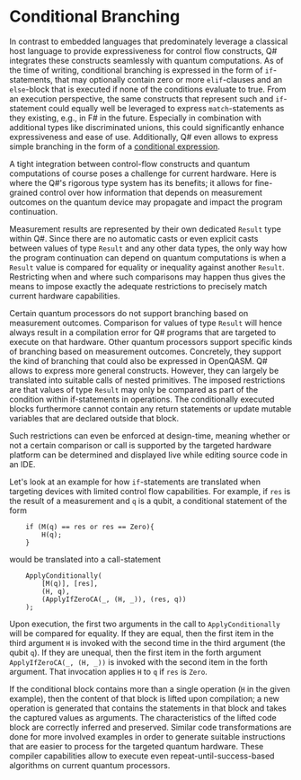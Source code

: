 # Conditional Branching

In contrast to embedded languages that predominately leverage a classical host language to provide expressiveness for control flow constructs, Q# integrates these constructs seamlessly with quantum computations. 
As of the time of writing, conditional branching is expressed in the form of `if`-statements, that may optionally contain zero or more `elif`-clauses and an `else`-block that is executed if none of the conditions evaluate to true. From an execution perspective, the same constructs that represent such and `if`-statement could equally well be leveraged to express `match`-statements as they existing, e.g., in F# in the future. Especially in combination with additional types like discriminated unions, this could significantly enhance expressiveness and ease of use. 
Additionally, Q# even allows to express simple branching in the form of a [conditional expression](https://github.com/microsoft/qsharp-language/tree/beheim/specs/Specifications/Language).

A tight integration between control-flow constructs and quantum computations of course poses a challenge for current hardware. Here is where the Q#'s rigorous type system has its benefits; it allows for fine-grained control over how information that depends on measurement outcomes on the quantum device may propagate and impact the program continuation. 

Measurement results are represented by their own dedicated `Result` type within Q#.
Since there are no automatic casts or even explicit casts between values of type `Result` and any other data types, the only way how the program continuation can depend on quantum computations is when a `Result` value is compared for equality or inequality against another `Result`. Restricting when and where such comparisons may happen thus gives the means to impose exactly the adequate restrictions to precisely match current hardware capabilities. 

Certain quantum processors do not support branching based on measurement outcomes. Comparison for values of type `Result` will hence always result in a compilation error for Q# programs that are targeted to execute on that hardware. 
Other quantum processors support specific kinds of branching based on measurement outcomes. Concretely, they support the kind of branching that could also be expressed in OpenQASM. Q# allows to express more general constructs. However, they can largely be translated into suitable calls of nested primitives. The imposed restrictions are that values of type `Result` may only be compared as part of the condition within if-statements in operations. The conditionally executed blocks furthermore cannot contain any return statements or update mutable variables that are declared outside that block. 

Such restrictions can even be enforced at design-time, meaning whether or not a certain comparison or call is supported by the targeted hardware platform can be determined and displayed live while editing source code in an IDE. 

Let's look at an example for how `if`-statements are translated when targeting devices with limited control flow capabilities. 
For example, if `res` is the result of a measurement and `q` is a qubit, a conditional statement of the form
```qsharp
    if (M(q) == res or res == Zero){
        H(q);                
    }    
```
would be translated into a call-statement
```qsharp
    ApplyConditionally(
        [M(q)], [res], 
        (H, q), 
        (ApplyIfZeroCA(_, (H, _)), (res, q))
    );
```
Upon execution, the first two arguments in the call to `ApplyConditionally` will be compared for equality. If they are equal, then the first item in the third argument `H` is invoked with the second time in the third argument (the qubit `q`). If they are unequal, then the first item in the forth argument `ApplyIfZeroCA(_, (H, _))` is invoked with the second item in the forth argument. That invocation applies `H` to `q` if `res` is `Zero`.

If the conditional block contains more than a single operation (`H` in the given example), then the content of that block is lifted upon compilation; a new operation is generated that contains the statements in that block and takes the captured values as arguments. The characteristics of the lifted code block are correctly inferred and preserved.
Similar code transformations are done for more involved examples in order to generate suitable instructions that are easier to process for the targeted quantum hardware. These compiler capabilities allow to execute even repeat-until-success-based algorithms on current quantum processors. 
